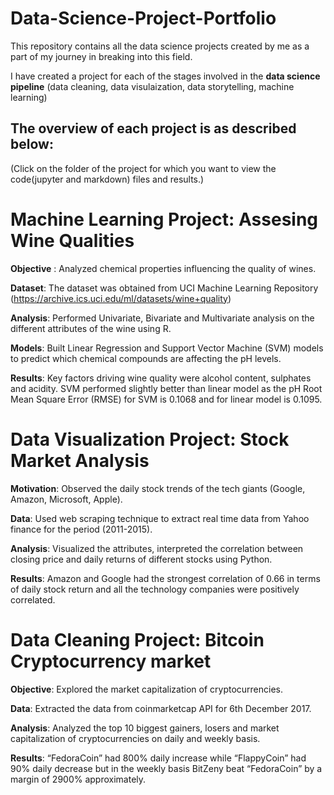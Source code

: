 # Data-Science-Project-Portfolio

This repository contains all the data science projects created by me as a part of my journey in breaking into this field.

I have created a project for each of the stages involved in the __data science pipeline__ (data cleaning, data visulaization, data storytelling, machine learning)

## The overview of each project is as described below:
(Click on the folder of the project for which you want to view the code(jupyter and markdown) files and results.)
# Machine Learning Project: Assesing Wine Qualities

__Objective__ : Analyzed chemical properties influencing the quality of wines.

__Dataset__: The dataset was obtained from UCI Machine Learning Repository (https://archive.ics.uci.edu/ml/datasets/wine+quality)

__Analysis__: Performed Univariate, Bivariate and Multivariate analysis on the different attributes of the wine using R.

__Models__: Built Linear Regression and Support Vector Machine (SVM) models to predict which chemical compounds are affecting the pH levels.

__Results__: Key factors driving wine quality were alcohol content, sulphates and acidity. SVM performed slightly better than linear model as the pH Root Mean Square Error (RMSE) for SVM is 0.1068 and for linear model is 0.1095.

# Data Visualization Project: Stock Market Analysis

__Motivation__: Observed the daily stock trends of the tech giants (Google, Amazon, Microsoft, Apple).

__Data__: Used web scraping technique to extract real time data from Yahoo finance for the period (2011-2015).

__Analysis__: Visualized the attributes, interpreted the correlation between closing price and daily returns of different stocks using Python.

__Results__: Amazon and Google had the strongest correlation of 0.66 in terms of daily stock return and all the technology companies were positively correlated.

# Data Cleaning Project: Bitcoin Cryptocurrency market

__Objective__: Explored the market capitalization of cryptocurrencies.

__Data__: Extracted the data from coinmarketcap API for 6th December 2017.

__Analysis__: Analyzed the top 10 biggest gainers, losers and market capitalization of cryptocurrencies on daily and weekly basis.

__Results__: “FedoraCoin” had 800% daily increase while “FlappyCoin” had 90% daily decrease but in the weekly basis BitZeny beat “FedoraCoin” by a margin of 2900% approximately.

